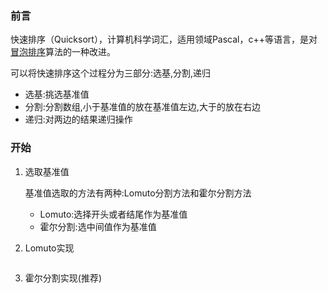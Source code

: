 ### 前言

快速排序（Quicksort），计算机科学词汇，适用领域Pascal，c++等语言，是对[冒泡排序](https://baike.baidu.com/item/冒泡排序/4602306)算法的一种改进。

可以将快速排序这个过程分为三部分:选基,分割,递归

* 选基:挑选基准值
* 分割:分割数组,小于基准值的放在基准值左边,大于的放在右边
* 递归:对两边的结果递归操作

### 开始

1. 选取基准值

   基准值选取的方法有两种:Lomuto分割方法和霍尔分割方法

   * Lomuto:选择开头或者结尾作为基准值
   * 霍尔分割:选中间值作为基准值

2. Lomuto实现

   ```js
   ```

   

3. 霍尔分割实现(推荐)